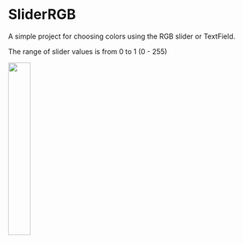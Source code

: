 # SliderRGB

A simple project for choosing colors using the RGB slider or TextField.

The range of slider values is from 0 to 1 (0 - 255)

<img src="https://user-images.githubusercontent.com/48784547/75465511-6b16ae80-5991-11ea-841f-f8e2cde8f60a.png" width="30%"></img>
